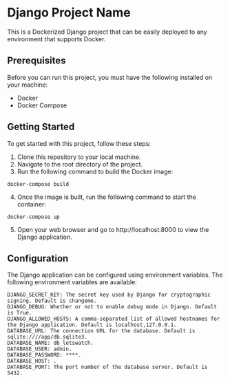 # Django Project Name

This is a Dockerized Django project that can be easily deployed to any environment that supports Docker.

## Prerequisites

Before you can run this project, you must have the following installed on your machine:

- Docker
- Docker Compose

## Getting Started

To get started with this project, follow these steps:

1. Clone this repository to your local machine.
2. Navigate to the root directory of the project.
3. Run the following command to build the Docker image:
```
docker-compose build
```

4. Once the image is built, run the following command to start the container:

```
docker-compose up
```

5. Open your web browser and go to http://localhost:8000 to view the Django application.


## Configuration

The Django application can be configured using environment variables. The following environment variables are available:

    DJANGO_SECRET_KEY: The secret key used by Django for cryptographic signing. Default is changeme.
    DJANGO_DEBUG: Whether or not to enable debug mode in Django. Default is True.
    DJANGO_ALLOWED_HOSTS: A comma-separated list of allowed hostnames for the Django application. Default is localhost,127.0.0.1.
    DATABASE_URL: The connection URL for the database. Default is sqlite:////app/db.sqlite3.
    DATABASE_NAME: db_letswatch.
    DATABASE_USER: admin.
    DATABASE_PASSWORD: ****.
    DATABASE_HOST: .
    DATABASE_PORT: The port number of the database server. Default is 5432.
